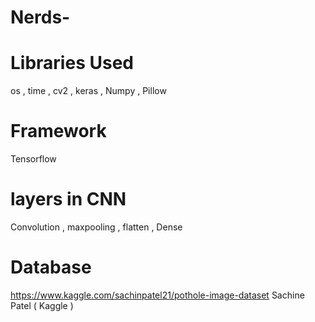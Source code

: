 # Nerds-

# Libraries Used </br>
</t>os , time , cv2 , keras , Numpy , Pillow </br>

# Framework </br>
</t> Tensorflow </b>

# layers in CNN
</t> Convolution , maxpooling , flatten , Dense 

# Database
</t> https://www.kaggle.com/sachinpatel21/pothole-image-dataset  Sachine Patel  ( Kaggle ) <br>
